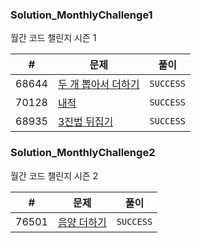 
### Solution_MonthlyChallenge1
월간 코드 챌린지 시즌 1

| # | 문제 | 풀이 |
| --- | --- | --- |
| 68644 | [두 개 뽑아서 더하기](https://programmers.co.kr/learn/courses/30/lessons/68644) | `SUCCESS` | 
| 70128 | [내적](https://programmers.co.kr/learn/courses/30/lessons/70128) | `SUCCESS` |
| 68935 | [3진법 뒤집기](https://programmers.co.kr/learn/courses/30/lessons/68935) | `SUCCESS` |


### Solution_MonthlyChallenge2
월간 코드 챌린지 시즌 2

| # | 문제 | 풀이 |
| --- | --- | --- |
| 76501 | [음양 더하기](https://programmers.co.kr/learn/courses/30/lessons/76501) | `SUCCESS` |

